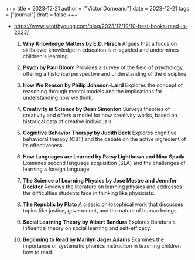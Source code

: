 +++
title = 2023-12-21
author = ["Victor Dorneanu"]
date = 2023-12-21
tags = ["journal"]
draft = false
+++

-   <https://www.scotthyoung.com/blog/2023/12/19/10-best-books-read-in-2023/>
    1.  ****Why Knowledge Matters by E.D. Hirsch****
        Argues that a focus on skills over knowledge in education is misguided and undermines children's learning.

    2.  ****Psych by Paul Bloom****
        Provides a survey of the field of psychology, offering a historical perspective and understanding of the discipline.

    3.  ****How We Reason by Philip Johnson-Laird****
        Explores the concept of reasoning through mental models and the implications for understanding how we think.

    4.  ****Creativity in Science by Dean Simonton****
        Surveys theories of creativity and offers a model for how creativity works, based on historical data of creative individuals.

    5.  ****Cognitive Behavior Therapy by Judith Beck****
        Explores cognitive behavioral therapy (CBT) and the debate on the active ingredient of its effectiveness.

    6.  ****How Languages are Learned by Patsy Lightbown and Nina Spada****
        Examines second language acquisition (SLA) and the challenges of learning a foreign language.

    7.  ****The Science of Learning Physics by José Mestre and Jennifer Docktor****
        Reviews the literature on learning physics and addresses the difficulties students face in thinking like physicists.

    8.  ****The Republic by Plato****
        A classic philosophical work that discusses topics like justice, government, and the nature of human beings.

    9.  ****Social Learning Theory by Albert Bandura****
        Explores Bandura's influential theory on social learning and self-efficacy.

    10. ****Beginning to Read by Marilyn Jager Adams****
        Examines the importance of systematic phonics instruction in teaching children how to read.

